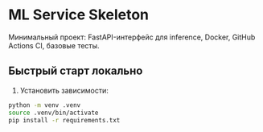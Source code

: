 # ML Service Skeleton


Минимальный проект: FastAPI-интерфейс для inference, Docker, GitHub Actions CI, базовые тесты.


## Быстрый старт локально


1. Установить зависимости:


```bash
python -m venv .venv
source .venv/bin/activate
pip install -r requirements.txt